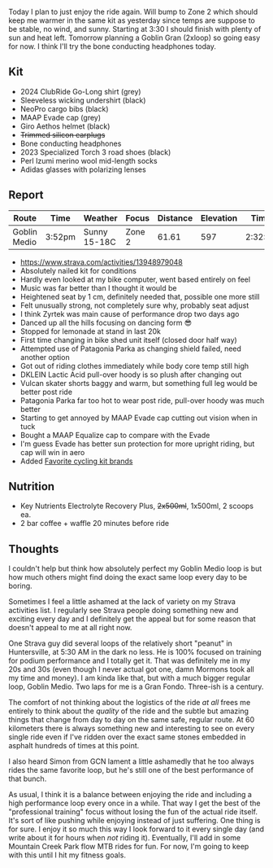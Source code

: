 Today I plan to just enjoy the ride again. Will bump to Zone 2 which should keep me warmer in the same kit as yesterday since temps are suppose to be stable, no wind, and sunny. Starting at 3:30 I should finish with plenty of sun and heat left. Tomorrow planning a Goblin Gran (2xloop) so going easy for now. I think I'll try the bone conducting headphones today.
## Kit

- 2024 ClubRide Go-Long shirt (grey)
- Sleeveless wicking undershirt (black)
- NeoPro cargo bibs (black)
- MAAP Evade cap (grey)
- Giro Aethos helmet (black)
- ~~Trimmed silicon earplugs~~
- Bone conducting headphones
- 2023 Specialized Torch 3 road shoes (black)
- Perl Izumi merino wool mid-length socks
- Adidas glasses with polarizing lenses
## Report

| Route        | Time   | Weather      | Focus  | Distance | Elevation | Time    | NPower | TSS |
| ------------ | ------ | ------------ | ------ | -------- | --------- | ------- | ------ | --- |
| Goblin Medio | 3:52pm | Sunny 15-18C | Zone 2 | 61.61    | 597       | 2:32:47 | 166    | 138 |

- https://www.strava.com/activities/13948979048
- Absolutely nailed kit for conditions
- Hardly even looked at my bike computer, went based entirely on feel
- Music was far better than I thought it would be
- Heightened seat by 1 cm, definitely needed that, possible one more still
- Felt unusually strong, not completely sure why, probably seat adjust
- I think Zyrtek was main cause of performance drop two days ago
- Danced up all the hills focusing on dancing form 😎
- Stopped for lemonade at stand in last 20k
- First time changing in bike shed unit itself (closed door half way)
- Attempted use of Patagonia Parka as changing shield failed, need another option
- Got out of riding clothes immediately while body core temp still high
- DKLEIN Lactic Acid pull-over hoody is so plush after changing out
- Vulcan skater shorts baggy and warm, but something full leg would be better post ride
- Patagonia Parka far too hot to wear post ride, pull-over hoody was much better
- Starting to get annoyed by MAAP Evade cap cutting out vision when in tuck
- Bought a MAAP Equalize cap to compare with the Evade
- I'm guess Evade has better sun protection for more upright riding, but cap will win in aero
- Added [Favorite cycling kit brands](../Outdoor%20sports/Favorite%20cycling%20kit%20brands.md)
## Nutrition

- Key Nutrients Electrolyte Recovery Plus, ~~2x500ml~~, 1x500ml, 2 scoops ea.
- 2 bar coffee + waffle 20 minutes before ride
## Thoughts

I couldn't help but think how absolutely perfect my Goblin Medio loop is but how much others might find doing the exact same loop every day to be boring. 

Sometimes I feel a little ashamed at the lack of variety on my Strava activities list. I regularly see Strava people doing something new and exciting every day and I definitely get the appeal but for some reason that doesn't appeal to me at all right now.

One Strava guy did several loops of the relatively short "peanut" in Huntersville, at 5:30 AM in the dark no less. He is 100% focused on training for podium performance and I totally get it. That was definitely me in my 20s and 30s (even though I never actual got one, damn Mormons took all my time and money). I am kinda like that, but with a much bigger regular loop, Goblin Medio. Two laps for me is a Gran Fondo. Three-ish is a century.

The comfort of not thinking about the logistics of the ride _at all_ frees me entirely to think about the _quality_ of the ride and the subtle but amazing things that change from day to day on the same safe, regular route. At 60 kilometers there is always something new and interesting to see on every single ride even if I've ridden over the exact same stones embedded in asphalt hundreds of times at this point.

I also heard Simon from GCN lament a little ashamedly that he too always rides the same favorite loop, but he's still one of the best performance of that bunch.

As usual, I think it is a balance between enjoying the ride and including a high performance loop every once in a while. That way I get the best of the "professional training" focus without losing the fun of the actual ride itself. It's sort of like pushing while enjoying instead of just suffering. One thing is for sure. I enjoy it so much this way I look forward to it every single day (and write about it for hours when *not* riding it). Eventually, I'll add in some Mountain Creek Park flow MTB rides for fun. For now, I'm going to keep with this until I hit my fitness goals.







